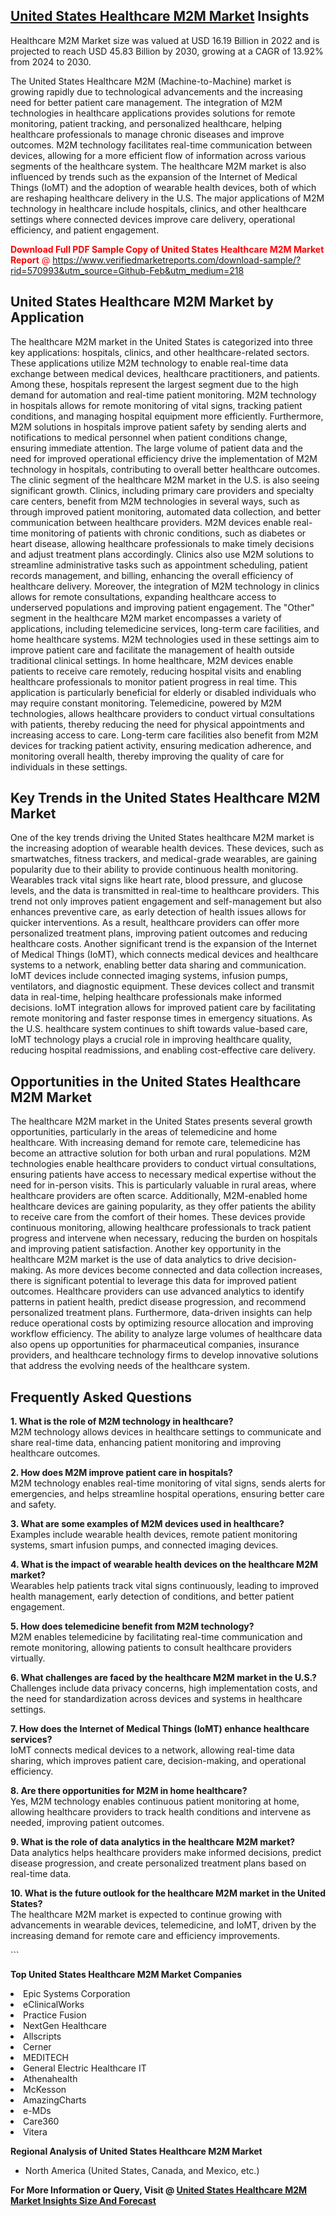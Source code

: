 <h2><a href="https://www.verifiedmarketreports.com/download-sample/?rid=570993&amp;utm_source=Github-Feb&amp;utm_medium=218" target="_blank">United States Healthcare M2M Market</a> Insights</h2><p>Healthcare M2M Market size was valued at USD 16.19 Billion in 2022 and is projected to reach USD 45.83 Billion by 2030, growing at a CAGR of 13.92% from 2024 to 2030.</p><p> <p>The United States Healthcare M2M (Machine-to-Machine) market is growing rapidly due to technological advancements and the increasing need for better patient care management. The integration of M2M technologies in healthcare applications provides solutions for remote monitoring, patient tracking, and personalized healthcare, helping healthcare professionals to manage chronic diseases and improve outcomes. M2M technology facilitates real-time communication between devices, allowing for a more efficient flow of information across various segments of the healthcare system. The healthcare M2M market is also influenced by trends such as the expansion of the Internet of Medical Things (IoMT) and the adoption of wearable health devices, both of which are reshaping healthcare delivery in the U.S. The major applications of M2M technology in healthcare include hospitals, clinics, and other healthcare settings where connected devices improve care delivery, operational efficiency, and patient engagement. <p><span class=""><span style="color: #ff0000;"><strong>Download Full PDF Sample Copy of United States Healthcare M2M Market Report</strong> @ </span><a href="https://www.verifiedmarketreports.com/download-sample/?rid=570993&amp;utm_source=Github-Feb&amp;utm_medium=218" target="_blank">https://www.verifiedmarketreports.com/download-sample/?rid=570993&amp;utm_source=Github-Feb&amp;utm_medium=218</a></span></p></p> <h2>United States Healthcare M2M Market by Application</h2> <p>The healthcare M2M market in the United States is categorized into three key applications: hospitals, clinics, and other healthcare-related sectors. These applications utilize M2M technology to enable real-time data exchange between medical devices, healthcare practitioners, and patients. Among these, hospitals represent the largest segment due to the high demand for automation and real-time patient monitoring. M2M technology in hospitals allows for remote monitoring of vital signs, tracking patient conditions, and managing hospital equipment more efficiently. Furthermore, M2M solutions in hospitals improve patient safety by sending alerts and notifications to medical personnel when patient conditions change, ensuring immediate attention. The large volume of patient data and the need for improved operational efficiency drive the implementation of M2M technology in hospitals, contributing to overall better healthcare outcomes. The clinic segment of the healthcare M2M market in the U.S. is also seeing significant growth. Clinics, including primary care providers and specialty care centers, benefit from M2M technologies in several ways, such as through improved patient monitoring, automated data collection, and better communication between healthcare providers. M2M devices enable real-time monitoring of patients with chronic conditions, such as diabetes or heart disease, allowing healthcare professionals to make timely decisions and adjust treatment plans accordingly. Clinics also use M2M solutions to streamline administrative tasks such as appointment scheduling, patient records management, and billing, enhancing the overall efficiency of healthcare delivery. Moreover, the integration of M2M technology in clinics allows for remote consultations, expanding healthcare access to underserved populations and improving patient engagement. The "Other" segment in the healthcare M2M market encompasses a variety of applications, including telemedicine services, long-term care facilities, and home healthcare systems. M2M technologies used in these settings aim to improve patient care and facilitate the management of health outside traditional clinical settings. In home healthcare, M2M devices enable patients to receive care remotely, reducing hospital visits and enabling healthcare professionals to monitor patient progress in real time. This application is particularly beneficial for elderly or disabled individuals who may require constant monitoring. Telemedicine, powered by M2M technologies, allows healthcare providers to conduct virtual consultations with patients, thereby reducing the need for physical appointments and increasing access to care. Long-term care facilities also benefit from M2M devices for tracking patient activity, ensuring medication adherence, and monitoring overall health, thereby improving the quality of care for individuals in these settings. <h2>Key Trends in the United States Healthcare M2M Market</h2> <p>One of the key trends driving the United States healthcare M2M market is the increasing adoption of wearable health devices. These devices, such as smartwatches, fitness trackers, and medical-grade wearables, are gaining popularity due to their ability to provide continuous health monitoring. Wearables track vital signs like heart rate, blood pressure, and glucose levels, and the data is transmitted in real-time to healthcare providers. This trend not only improves patient engagement and self-management but also enhances preventive care, as early detection of health issues allows for quicker interventions. As a result, healthcare providers can offer more personalized treatment plans, improving patient outcomes and reducing healthcare costs. Another significant trend is the expansion of the Internet of Medical Things (IoMT), which connects medical devices and healthcare systems to a network, enabling better data sharing and communication. IoMT devices include connected imaging systems, infusion pumps, ventilators, and diagnostic equipment. These devices collect and transmit data in real-time, helping healthcare professionals make informed decisions. IoMT integration allows for improved patient care by facilitating remote monitoring and faster response times in emergency situations. As the U.S. healthcare system continues to shift towards value-based care, IoMT technology plays a crucial role in improving healthcare quality, reducing hospital readmissions, and enabling cost-effective care delivery. <h2>Opportunities in the United States Healthcare M2M Market</h2> <p>The healthcare M2M market in the United States presents several growth opportunities, particularly in the areas of telemedicine and home healthcare. With increasing demand for remote care, telemedicine has become an attractive solution for both urban and rural populations. M2M technologies enable healthcare providers to conduct virtual consultations, ensuring patients have access to necessary medical expertise without the need for in-person visits. This is particularly valuable in rural areas, where healthcare providers are often scarce. Additionally, M2M-enabled home healthcare devices are gaining popularity, as they offer patients the ability to receive care from the comfort of their homes. These devices provide continuous monitoring, allowing healthcare professionals to track patient progress and intervene when necessary, reducing the burden on hospitals and improving patient satisfaction. Another key opportunity in the healthcare M2M market is the use of data analytics to drive decision-making. As more devices become connected and data collection increases, there is significant potential to leverage this data for improved patient outcomes. Healthcare providers can use advanced analytics to identify patterns in patient health, predict disease progression, and recommend personalized treatment plans. Furthermore, data-driven insights can help reduce operational costs by optimizing resource allocation and improving workflow efficiency. The ability to analyze large volumes of healthcare data also opens up opportunities for pharmaceutical companies, insurance providers, and healthcare technology firms to develop innovative solutions that address the evolving needs of the healthcare system. <h2>Frequently Asked Questions</h2> <p><strong>1. What is the role of M2M technology in healthcare?</strong><br> M2M technology allows devices in healthcare settings to communicate and share real-time data, enhancing patient monitoring and improving healthcare outcomes.</p> <p><strong>2. How does M2M improve patient care in hospitals?</strong><br> M2M technology enables real-time monitoring of vital signs, sends alerts for emergencies, and helps streamline hospital operations, ensuring better care and safety.</p> <p><strong>3. What are some examples of M2M devices used in healthcare?</strong><br> Examples include wearable health devices, remote patient monitoring systems, smart infusion pumps, and connected imaging devices.</p> <p><strong>4. What is the impact of wearable health devices on the healthcare M2M market?</strong><br> Wearables help patients track vital signs continuously, leading to improved health management, early detection of conditions, and better patient engagement.</p> <p><strong>5. How does telemedicine benefit from M2M technology?</strong><br> M2M enables telemedicine by facilitating real-time communication and remote monitoring, allowing patients to consult healthcare providers virtually.</p> <p><strong>6. What challenges are faced by the healthcare M2M market in the U.S.?</strong><br> Challenges include data privacy concerns, high implementation costs, and the need for standardization across devices and systems in healthcare settings.</p> <p><strong>7. How does the Internet of Medical Things (IoMT) enhance healthcare services?</strong><br> IoMT connects medical devices to a network, allowing real-time data sharing, which improves patient care, decision-making, and operational efficiency.</p> <p><strong>8. Are there opportunities for M2M in home healthcare?</strong><br> Yes, M2M technology enables continuous patient monitoring at home, allowing healthcare providers to track health conditions and intervene as needed, improving patient outcomes.</p> <p><strong>9. What is the role of data analytics in the healthcare M2M market?</strong><br> Data analytics helps healthcare providers make informed decisions, predict disease progression, and create personalized treatment plans based on real-time data.</p> <p><strong>10. What is the future outlook for the healthcare M2M market in the United States?</strong><br> The healthcare M2M market is expected to continue growing with advancements in wearable devices, telemedicine, and IoMT, driven by the increasing demand for remote care and efficiency improvements.</p> ```</p><p><strong>Top United States Healthcare M2M Market Companies</strong></p><div data-test-id=""><p><li>Epic Systems Corporation</li><li> eClinicalWorks</li><li> Practice Fusion</li><li> NextGen Healthcare</li><li> Allscripts</li><li> Cerner</li><li> MEDITECH</li><li> General Electric Healthcare IT</li><li> Athenahealth</li><li> McKesson</li><li> AmazingCharts</li><li> e-MDs</li><li> Care360</li><li> Vitera</li></p><div><strong>Regional Analysis of&nbsp;United States Healthcare M2M Market</strong></div><ul><li dir="ltr"><p dir="ltr">North America&nbsp;(United States, Canada, and Mexico, etc.)</p></li></ul><p><strong>For More Information or Query, Visit @&nbsp;</strong><strong><a href="https://www.verifiedmarketreports.com/product/healthcare-m2m-market-size-and-forecast/?utm_source=Github-Feb&amp;utm_medium=218" target="_blank">United States Healthcare M2M Market Insights Size And Forecast</a></strong></p></div>
